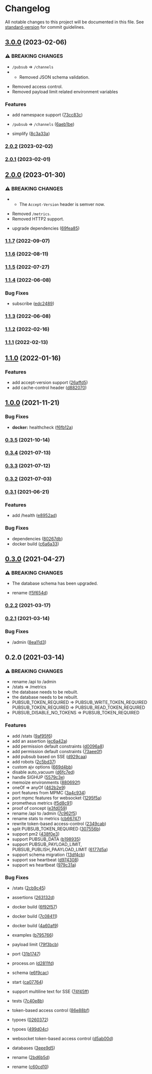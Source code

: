 # Changelog

All notable changes to this project will be documented in this file. See [standard-version](https://github.com/conventional-changelog/standard-version) for commit guidelines.

## [3.0.0](https://github.com/BlackGlory/pubsub/compare/v2.0.2...v3.0.0) (2023-02-06)


### ⚠ BREAKING CHANGES

* `/pubsub` => `/channels`
* - Removed JSON schema validation.
- Removed access control.
- Removed payload limit related environment variables

### Features

* add namespace support ([73cc83c](https://github.com/BlackGlory/pubsub/commit/73cc83ca68a1c768ee695861e49472e88a5ed525))


* `/pubsub` => `/channels` ([6aeb1be](https://github.com/BlackGlory/pubsub/commit/6aeb1be6803340328fa733fe63e0af3b7804bc52))
* simplify ([8c3a33a](https://github.com/BlackGlory/pubsub/commit/8c3a33a569ed0494f3864591f5f80d90eeb17726))

### [2.0.2](https://github.com/BlackGlory/pubsub/compare/v2.0.1...v2.0.2) (2023-02-02)

### [2.0.1](https://github.com/BlackGlory/pubsub/compare/v2.0.0...v2.0.1) (2023-02-01)

## [2.0.0](https://github.com/BlackGlory/pubsub/compare/v1.1.7...v2.0.0) (2023-01-30)


### ⚠ BREAKING CHANGES

* - The `Accept-Version` header is semver now.
- Removed `/metrics`.
- Removed HTTP2 support.

* upgrade dependencies ([69fea85](https://github.com/BlackGlory/pubsub/commit/69fea85c8dcb9fc8f4015223ba5ccdc5c7bca961))

### [1.1.7](https://github.com/BlackGlory/pubsub/compare/v1.1.6...v1.1.7) (2022-09-07)

### [1.1.6](https://github.com/BlackGlory/pubsub/compare/v1.1.5...v1.1.6) (2022-08-11)

### [1.1.5](https://github.com/BlackGlory/pubsub/compare/v1.1.4...v1.1.5) (2022-07-27)

### [1.1.4](https://github.com/BlackGlory/pubsub/compare/v1.1.3...v1.1.4) (2022-06-08)


### Bug Fixes

* subscribe ([edc2489](https://github.com/BlackGlory/pubsub/commit/edc24897ea39016e5bf3c0f0bb9d781d7897f8cb))

### [1.1.3](https://github.com/BlackGlory/pubsub/compare/v1.1.2...v1.1.3) (2022-06-08)

### [1.1.2](https://github.com/BlackGlory/pubsub/compare/v1.1.1...v1.1.2) (2022-02-16)

### [1.1.1](https://github.com/BlackGlory/pubsub/compare/v1.1.0...v1.1.1) (2022-02-13)

## [1.1.0](https://github.com/BlackGlory/pubsub/compare/v1.0.0...v1.1.0) (2022-01-16)


### Features

* add accept-version support ([26affd5](https://github.com/BlackGlory/pubsub/commit/26affd5df97db8a38a2e385e847629f2c460259b))
* add cache-control header ([d882070](https://github.com/BlackGlory/pubsub/commit/d882070faefbb716d672c0bb0fd8df2771320ed1))

## [1.0.0](https://github.com/BlackGlory/pubsub/compare/v0.3.5...v1.0.0) (2021-11-21)


### Bug Fixes

* **docker:** healthcheck ([f6fb12a](https://github.com/BlackGlory/pubsub/commit/f6fb12a290b4e912978587eb0520edbfb0fe9376))

### [0.3.5](https://github.com/BlackGlory/pubsub/compare/v0.3.4...v0.3.5) (2021-10-14)

### [0.3.4](https://github.com/BlackGlory/pubsub/compare/v0.3.3...v0.3.4) (2021-07-13)

### [0.3.3](https://github.com/BlackGlory/pubsub/compare/v0.3.2...v0.3.3) (2021-07-12)

### [0.3.2](https://github.com/BlackGlory/pubsub/compare/v0.3.1...v0.3.2) (2021-07-03)

### [0.3.1](https://github.com/BlackGlory/pubsub/compare/v0.3.0...v0.3.1) (2021-06-21)


### Features

* add /health ([e8952ad](https://github.com/BlackGlory/pubsub/commit/e8952ad67a41153c0ab21e0ba172e25953e75197))


### Bug Fixes

* dependencies ([80267db](https://github.com/BlackGlory/pubsub/commit/80267db3eec974d224c1cc58137e713578dcee1d))
* docker build ([c6a6a33](https://github.com/BlackGlory/pubsub/commit/c6a6a33aa490f79126e8c65e9f6e0daf7089e2c2))

## [0.3.0](https://github.com/BlackGlory/pubsub/compare/v0.2.2...v0.3.0) (2021-04-27)


### ⚠ BREAKING CHANGES

* The database schema has been upgraded.

* rename ([f5f654d](https://github.com/BlackGlory/pubsub/commit/f5f654d7f7ffea7a3e8128e9345b52af7c588411))

### [0.2.2](https://github.com/BlackGlory/pubsub/compare/v0.2.1...v0.2.2) (2021-03-17)

### [0.2.1](https://github.com/BlackGlory/pubsub/compare/v0.2.0...v0.2.1) (2021-03-14)


### Bug Fixes

* /admin ([8ea11d3](https://github.com/BlackGlory/pubsub/commit/8ea11d39a34d507da3fdeab8d1cc799848ebf26d))

## 0.2.0 (2021-03-14)


### ⚠ BREAKING CHANGES

* rename /api to /admin
* /stats => /metrics
* the database needs to be rebuilt.
* the database needs to be rebuilt.
* PUBSUB_TOKEN_REQUIRED => PUBSUB_WRITE_TOKEN_REQUIRED
PUBSUB_TOKEN_REQUIRED => PUBSUB_READ_TOKEN_REQUIRED
* PUBSUB_DISABLE_NO_TOKENS => PUBSUB_TOKEN_REQUIRED

### Features

* add /stats ([9af95f6](https://github.com/BlackGlory/pubsub/commit/9af95f65357f45fc4e31c37bc240b7fee1affd5d))
* add an assertion ([ec6a42a](https://github.com/BlackGlory/pubsub/commit/ec6a42a549360615921ae1f077575b3a86f40958))
* add permission default constraints ([d0096a8](https://github.com/BlackGlory/pubsub/commit/d0096a83f36c0fe7191f33a66ce6cfa3f36acd47))
* add permission default constraints ([73aee0f](https://github.com/BlackGlory/pubsub/commit/73aee0f790ab0708cc871815764dedddb65c7ef6))
* add pubsub based on SSE ([d929caa](https://github.com/BlackGlory/pubsub/commit/d929caa1677286c0d04d0c6813e40199cde63eb6))
* add robots ([2c5bd37](https://github.com/BlackGlory/pubsub/commit/2c5bd370a19885e3b4db13b42a8f52d909f65a32))
* custom ajv options ([669d4bb](https://github.com/BlackGlory/pubsub/commit/669d4bb4daf2bc6371f276f4ba304e288d35149b))
* disable auto_vacuum ([d6fc7ed](https://github.com/BlackGlory/pubsub/commit/d6fc7ed99311c74d19a8c4ebd7bf97c908f766fa))
* handle SIGHUP ([5579c3e](https://github.com/BlackGlory/pubsub/commit/5579c3ec5b8b1168160d24834b0ce629d92bf02e))
* memoize environments ([880692f](https://github.com/BlackGlory/pubsub/commit/880692f276943ef87d289ef4a82b872686d5bcc7))
* oneOf => anyOf ([462b2e9](https://github.com/BlackGlory/pubsub/commit/462b2e953662ff598ad102e7769b4e252a087d22))
* port features from MPMC ([3a4c934](https://github.com/BlackGlory/pubsub/commit/3a4c9344da3b1c67ce432d26cae27fdf44af2d5d))
* port mpmc features for websocket ([1295f5a](https://github.com/BlackGlory/pubsub/commit/1295f5a436a50fb1a5b637aa0277692188abc530))
* prometheus metrics ([f5d8c91](https://github.com/BlackGlory/pubsub/commit/f5d8c917e4158f9ce93549cda338bdd94b9ff7bf))
* proof of concept ([e3fd059](https://github.com/BlackGlory/pubsub/commit/e3fd059d7391ef7b76f49b35515cab4ffbbb1332))
* rename /api to /admin ([7c962f5](https://github.com/BlackGlory/pubsub/commit/7c962f53fa13e3528142db1b35511cf09fffbcf4))
* rename stats to metrics ([cb66747](https://github.com/BlackGlory/pubsub/commit/cb6674768b6da760c90f5afc20dd8b75b739a8da))
* rewrite token-based access-control ([2349cab](https://github.com/BlackGlory/pubsub/commit/2349cabd6ea27c4cb46437363e83dc1df6af420b))
* split PUBSUB_TOKEN_REQUIRED ([307556b](https://github.com/BlackGlory/pubsub/commit/307556b5c6dbebe4cc8809a2414b79fb350b6e91))
* support pm2 ([438f0e3](https://github.com/BlackGlory/pubsub/commit/438f0e359f0a453434a61c499fce79a251b6b80a))
* support PUBSUB_DATA ([b198935](https://github.com/BlackGlory/pubsub/commit/b1989355072966adcdb5adaf12ffc227ff70acd3))
* support PUBSUB_PAYLOAD_LIMIT, PUBSUB_PUBLISH_PAAYLOAD_LIMIT ([6177d5a](https://github.com/BlackGlory/pubsub/commit/6177d5ae582ea536d30d3614f7369591fab3d39a))
* support schema migration ([13df4cb](https://github.com/BlackGlory/pubsub/commit/13df4cb05365c1823601e110447e832c7520443e))
* support sse heartbeat ([d974308](https://github.com/BlackGlory/pubsub/commit/d974308aa6d584d30e46ed0ff23dda48430ae66e))
* support ws heartbeat ([979c31a](https://github.com/BlackGlory/pubsub/commit/979c31adfd8cb08721883ce964208bc347f225be))


### Bug Fixes

* /stats ([2cb9c45](https://github.com/BlackGlory/pubsub/commit/2cb9c45a1a34846985fbc3cc30a9d140baa04068))
* assertions ([263132d](https://github.com/BlackGlory/pubsub/commit/263132dcad92fdafde51350ef1415f6b7921af72))
* docker build ([6f92f57](https://github.com/BlackGlory/pubsub/commit/6f92f57615d4fc64f597a13d9936aacb3b0f2d53))
* docker build ([7c08411](https://github.com/BlackGlory/pubsub/commit/7c0841136765c3db10fb1d2ca555ca3bf2545318))
* docker build ([4a60af9](https://github.com/BlackGlory/pubsub/commit/4a60af98d395c33e4647185e6943f7dab5f148dd))
* examples ([b795766](https://github.com/BlackGlory/pubsub/commit/b795766b2f9bdf0c068ee1a7b0f26868726d4988))
* payload limit ([79f3bcb](https://github.com/BlackGlory/pubsub/commit/79f3bcba231b6f3f804c359a0d73caf0a3d9e592))
* port ([31b1747](https://github.com/BlackGlory/pubsub/commit/31b17474de23c7a33bbb823fac363f7a9a1caa2b))
* process.on ([d2811fd](https://github.com/BlackGlory/pubsub/commit/d2811fda379366f6c0a931af3a189423891f9294))
* schema ([e6f9cac](https://github.com/BlackGlory/pubsub/commit/e6f9caca69e41749a3a933f6263a8cceaefccff2))
* start ([ca07764](https://github.com/BlackGlory/pubsub/commit/ca07764119979300c34aa39a128f895c032f4c46))
* support multiline text for SSE ([74f45ff](https://github.com/BlackGlory/pubsub/commit/74f45ff23602e4fc23ed1af4ffcbfed649a6cc49))
* tests ([7c40e8b](https://github.com/BlackGlory/pubsub/commit/7c40e8b601a06be81f630802160916c98410c8c6))
* token-based access control ([86e88bf](https://github.com/BlackGlory/pubsub/commit/86e88bfb59033a8ba64e45264107acbe841deb53))
* typoes ([0260372](https://github.com/BlackGlory/pubsub/commit/026037233a16ef91add0be41dedda61b1ca5ff7f))
* typoes ([499d04c](https://github.com/BlackGlory/pubsub/commit/499d04c3671a59751407d7a2c1899eace9edf401))
* websocket token-based access control ([d5ab00d](https://github.com/BlackGlory/pubsub/commit/d5ab00d1a8ba77f9e23c05f6fc36fa9babd02ed6))


* databases ([3eee9d5](https://github.com/BlackGlory/pubsub/commit/3eee9d58c9dbb9bd025ed693d290a7ac8be067b6))
* rename ([2bd6b5d](https://github.com/BlackGlory/pubsub/commit/2bd6b5d8324db154524c258ead1c16720ed9670f))
* rename ([c60cd10](https://github.com/BlackGlory/pubsub/commit/c60cd1003f315b97f208b3d950352d6ec20d878a))
